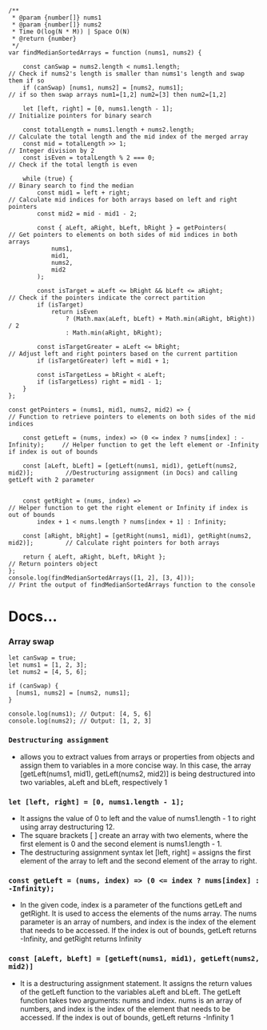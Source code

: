 ```
/**
 * @param {number[]} nums1
 * @param {number[]} nums2
 * Time O(log(N * M)) | Space O(N)
 * @return {number}
 */
var findMedianSortedArrays = function (nums1, nums2) {
   
    const canSwap = nums2.length < nums1.length;                       // Check if nums2's length is smaller than nums1's length and swap them if so
    if (canSwap) [nums1, nums2] = [nums2, nums1];                      // if so then swap arrays num1=[1,2] num2=[3] then num2=[1,2]

    let [left, right] = [0, nums1.length - 1];                         // Initialize pointers for binary search

    const totalLength = nums1.length + nums2.length;                   // Calculate the total length and the mid index of the merged array
    const mid = totalLength >> 1;                                      // Integer division by 2
    const isEven = totalLength % 2 === 0;                              // Check if the total length is even

    while (true) {                                                     // Binary search to find the median
        const mid1 = left + right;                                     // Calculate mid indices for both arrays based on left and right pointers
        const mid2 = mid - mid1 - 2;

        const { aLeft, aRight, bLeft, bRight } = getPointers(          // Get pointers to elements on both sides of mid indices in both arrays
            nums1,
            mid1,
            nums2,
            mid2
        );

        const isTarget = aLeft <= bRight && bLeft <= aRight;         // Check if the pointers indicate the correct partition
        if (isTarget) 
            return isEven
                ? (Math.max(aLeft, bLeft) + Math.min(aRight, bRight)) / 2
                : Math.min(aRight, bRight);

        const isTargetGreater = aLeft <= bRight;                     // Adjust left and right pointers based on the current partition
        if (isTargetGreater) left = mid1 + 1;

        const isTargetLess = bRight < aLeft;
        if (isTargetLess) right = mid1 - 1;
    }
};

const getPointers = (nums1, mid1, nums2, mid2) => {                              // Function to retrieve pointers to elements on both sides of the mid indices
  
    const getLeft = (nums, index) => (0 <= index ? nums[index] : -Infinity);     // Helper function to get the left element or -Infinity if index is out of bounds
   
    const [aLeft, bLeft] = [getLeft(nums1, mid1), getLeft(nums2, mid2)];         //Destructuring assignment (in Docs) and calling getLeft with 2 parameter

  
    const getRight = (nums, index) =>                                            // Helper function to get the right element or Infinity if index is out of bounds
        index + 1 < nums.length ? nums[index + 1] : Infinity;
 
    const [aRight, bRight] = [getRight(nums1, mid1), getRight(nums2, mid2)];         // Calculate right pointers for both arrays

    return { aLeft, aRight, bLeft, bRight };                                         // Return pointers object
};
console.log(findMedianSortedArrays([1, 2], [3, 4]));                                 // Print the output of findMedianSortedArrays function to the console

```
# Docs...
### Array swap
```
let canSwap = true;
let nums1 = [1, 2, 3];
let nums2 = [4, 5, 6];

if (canSwap) {
  [nums1, nums2] = [nums2, nums1];
}

console.log(nums1); // Output: [4, 5, 6]
console.log(nums2); // Output: [1, 2, 3]
```
### `Destructuring assignment` 
* allows you to extract values from arrays or properties from objects and assign them to variables in a more concise way. In this case, the array [getLeft(nums1, mid1), getLeft(nums2, mid2)] is being destructured into two variables, aLeft and bLeft, respectively 1
  
### `let [left, right] = [0, nums1.length - 1];`
* It assigns the value of 0 to left and the value of nums1.length - 1 to right using array destructuring 12.
* The square brackets [ ] create an array with two elements, where the first element is 0 and the second element is nums1.length - 1.
* The destructuring assignment syntax let [left, right] = assigns the first element of the array to left and the second element of the array to right.
### `const getLeft = (nums, index) => (0 <= index ? nums[index] : -Infinity);`
* In the given code, index is a parameter of the functions getLeft and getRight. It is used to access the elements of the nums array. The nums parameter is an array of numbers, and index is the index of the element that needs to be accessed. If the index is out of bounds, getLeft returns -Infinity, and getRight returns Infinity
###  `const [aLeft, bLeft] = [getLeft(nums1, mid1), getLeft(nums2, mid2)]`
* It is a destructuring assignment statement. It assigns the return values of the getLeft function to the variables aLeft and bLeft. The getLeft function takes two arguments: nums and index. nums is an array of numbers, and index is the index of the element that needs to be accessed. If the index is out of bounds, getLeft returns -Infinity 1
